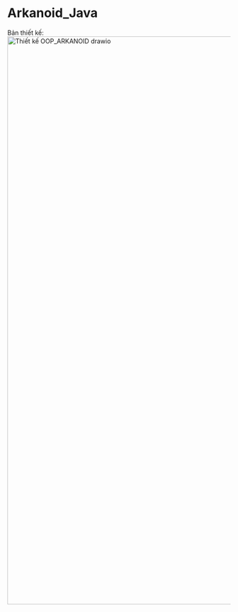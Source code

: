 # Arkanoid_Java

Bản thiết kế: <img width="1796" height="1283" alt="Thiết kế OOP_ARKANOID drawio" src="https://github.com/user-attachments/assets/f5944b97-c0fd-4c84-a758-c6fbc2c02958" />
